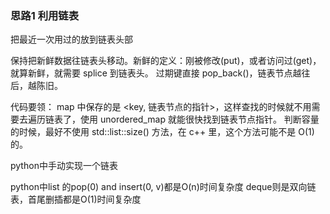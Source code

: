 ### 思路1 利用链表

把最近一次用过的放到链表头部

保持把新鲜数据往链表头移动。新鲜的定义：刚被修改(put)，或者访问过(get)，就算新鲜，就需要 splice 到链表头。
过期键直接 pop_back()，链表节点越往后，越陈旧。

代码要领：
map 中保存的是 <key, 链表节点的指针>，这样查找的时候就不用需要去遍历链表了，使用 unordered_map 就能很快找到链表节点指针。
判断容量的时候，最好不使用 std::list::size() 方法，在 c++ 里，这个方法可能不是 O(1) 的。


python中手动实现一个链表

python中list 的pop(0) and insert(0, v)都是O(n)时间复杂度
deque则是双向链表，首尾删插都是O(1)时间复杂度